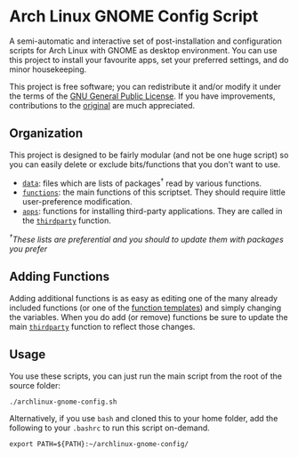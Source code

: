 Arch Linux GNOME Config Script
===========================

A semi-automatic and interactive set of post-installation and configuration scripts for Arch Linux with GNOME as desktop environment. You can use this project to install your favourite apps, set your preferred settings, and do minor housekeeping.

This project is free software; you can redistribute it and/or modify it under the terms of the [GNU General Public License](/LICENSE). If you have improvements, contributions to the [original](https://github.com/snwh/ubuntu-post-install) are much appreciated.

## Organization

This project is designed to be fairly modular (and not be one huge script) so you can easily delete or exclude bits/functions that you don't want to use.

 * [`data`](/data): files which are lists of packages<sup>&dagger;</sup> read by various functions.
 * [`functions`](/functions): the main functions of this scriptset. They should require little user-preference modification.
 * [`apps`](/functions/apps): functions for installing third-party applications. They are called in the [`thirdparty`](/functions/thirdparty) function.

*<sup>&dagger;</sup>These lists are preferential and you should to update them with packages you prefer*

## Adding Functions

Adding additional functions is as easy as editing one of the many already included functions (or one of the [function templates](/functions/templates)) and simply changing the variables. When you do add (or remove) functions be sure to update the main [`thirdparty`](/functions/thirdparty) function to reflect those changes.

## Usage

You use these scripts, you can just run the main script from the root of the source folder:

    ./archlinux-gnome-config.sh

Alternatively, if you use `bash` and cloned this to your home folder, add the following to your `.bashrc` to run this script on-demand.

    export PATH=${PATH}:~/archlinux-gnome-config/
